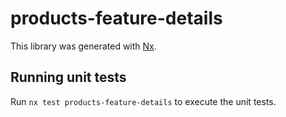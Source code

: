 # products-feature-details

This library was generated with [Nx](https://nx.dev).

## Running unit tests

Run `nx test products-feature-details` to execute the unit tests.
